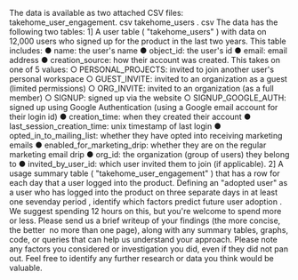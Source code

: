 The  data  is  available  as  two  attached  CSV  files:
takehome_user_engagement. csv
takehome_users . csv
The  data  has  the  following  two  tables:
1]  A  user  table  ( "takehome_users" )  with  data  on  12,000  users  who  signed  up  for  the
product  in  the  last  two  years.   This  table  includes:
● name:  the  user's  name
● object_id:   the  user's  id
● email:  email  address
● creation_source:   how  their  account  was  created.  This  takes  on  one
of  5  values:
○ PERSONAL_PROJECTS:  invited  to  join  another  user's
personal  workspace
○ GUEST_INVITE:  invited  to  an  organization  as  a  guest
(limited  permissions)
○ ORG_INVITE:  invited  to  an  organization  (as  a  full  member)
○ SIGNUP:  signed  up  via  the  website
○ SIGNUP_GOOGLE_AUTH:  signed  up  using  Google
Authentication  (using  a  Google  email  account  for  their  login
id)
● creation_time:  when  they  created  their  account
● last_session_creation_time:   unix  timestamp  of  last  login
● opted_in_to_mailing_list:  whether  they  have  opted  into  receiving
marketing  emails
● enabled_for_marketing_drip:  whether  they  are  on  the  regular
marketing  email  drip
● org_id:   the  organization  (group  of  users)  they  belong  to
● invited_by_user_id:   which  user  invited  them  to  join  (if  applicable).
2]  A  usage  summary  table  ( "takehome_user_engagement" )  that  has  a  row  for  each  day
that  a  user  logged  into  the  product.
Defining  an  "adopted  user"   as  a  user  who   has  logged  into  the  product  on  three  separate
days  in  at  least  one  seven­day  period ,  identify  which  factors  predict  future  user
adoption .
We  suggest  spending  1­2  hours  on  this,  but  you're  welcome  to  spend  more  or  less.
Please  send  us  a  brief  writeup  of  your  findings  (the  more  concise,  the  better  ­­  no  more
than  one  page),  along  with  any  summary  tables,  graphs,  code,  or  queries  that  can  help
us  understand  your  approach.  Please  note  any  factors  you  considered  or  investigation
you  did,  even  if  they  did  not  pan  out.  Feel  free  to  identify  any  further  research  or  data
you  think  would  be  valuable.
